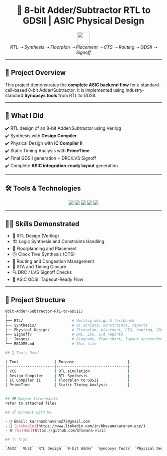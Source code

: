 <!-- README.md for 8bit-Adder-Subtractor-RTL-to-GDSII -->

<h1 align="center">🔧 8-bit Adder/Subtractor RTL to GDSII | ASIC Physical Design</h1>

<p align="center">
  <img src="https://media.giphy.com/media/QssGEmpkyEOhBCb7e1/giphy.gif" width="40"><br>
  <i>RTL ➝ Synthesis ➝ Floorplan ➝ Placement ➝ CTS ➝ Routing ➝ GDSII ➝ Signoff</i>
</p>

---

## 📌 Project Overview

This project demonstrates the **complete ASIC backend flow** for a standard-cell-based 8-bit Adder/Subtractor. It is implemented using industry-standard **Synopsys tools** from RTL to GDSII.



---

## 🧠 What I Did

✔️ RTL design of an 8-bit Adder/Subtractor using Verilog  
✔️ Synthesis with **Design Compiler**  
✔️ Physical Design with **IC Compiler II**  
✔️ Static Timing Analysis with **PrimeTime**  
✔️ Final GDSII generation + DRC/LVS Signoff  
✔️ Complete **ASIC integration-ready layout** generation

---

## 🛠️ Tools & Technologies

<p align="center">
  <img src="https://img.shields.io/badge/Verilog-RTL-green?logo=verilog&logoColor=white" />
  <img src="https://img.shields.io/badge/Synopsys-DC-blueviolet" />
  <img src="https://img.shields.io/badge/Synopsys-ICC2-purple" />
  <img src="https://img.shields.io/badge/Synopsys-PrimeTime-blue" />
  <img src="https://img.shields.io/badge/Calibre-DRC%2FLVS-orange" />
</p>

---

## 👩‍💻 Skills Demonstrated

- 📐 RTL Design (Verilog)
- 🏗️ Logic Synthesis and Constraints Handling
- 🧱 Floorplanning and Placement
- 🕓 Clock Tree Synthesis (CTS)
- 📡 Routing and Congestion Management
- 📏 STA and Timing Closure
- 🔍 DRC / LVS Signoff Checks
- 🎯 ASIC GDSII Tapeout-Ready Flow

---

## 📁 Project Structure

```bash
8bit-Adder-Subtractor-RTL-to-GDSII/
│
├── RTL/                      # Verilog design & testbench
├── Synthesis/                # DC scripts, constraints, reports
├── Physical_Design/          # Floorplan, placement, CTS, routing, GDS
├── Signoff/                  # DRC, LVS, STA reports
├── Images/                   # Diagrams, flow chart, layout screenshots
└── README.md                 # This file

## 🧰 Tools Used

| Tool                | Purpose                        |
|---------------------|--------------------------------|
| VCS                 | RTL simulation                 |
| Design Compiler     | RTL Synthesis                  |
| IC Compiler II      | Floorplan to GDSII             |
| PrimeTime           | Static Timing Analysis         |
          

## 📷 Sample Screenshots
refer to attached files

## 📫 Connect with Me

- 📧 Email: karanambhavana275@gmail.com 
- 💼 [LinkedIn](https://www.linkedin.com/in/bhavanakaranam-ece/)
- 🌐 [GitHub](https://github.com/bhavana-vlsi)

## 🏷️ Tags

`ASIC` `VLSI` `RTL Design` `8-bit Adder` `Synopsys Tools` `Physical Design` `RTL to GDSII`








